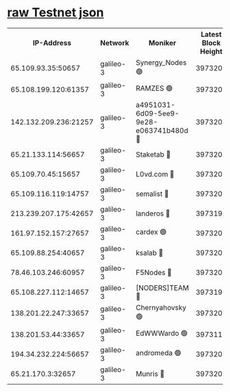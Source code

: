 [raw Testnet json](https://rpc-check.androt.stavr.tech/androt/rpcandrot_result.json)
=

<table><tr><th>IP-Address</th><th>Network</th><th>Moniker</th><th>Latest Block Height</th><th>Earliest Block Height</th><th>Catching Up</th><th>Voting Power</th><th>Scan Time</th></tr><tr><td>65.109.93.35:50657</td><td>galileo-3</td><td>Synergy_Nodes 🟢</td><td>3973203</td><td>0</td><td>False</td><td>0</td><td>2023-11-26T05:25:40.526510454UTC</td></tr><tr><td>65.108.199.120:61357</td><td>galileo-3</td><td>RAMZES 🟢</td><td>3973201</td><td>1</td><td>False</td><td>0</td><td>2023-11-26T05:25:24.636112300UTC</td></tr><tr><td>142.132.209.236:21257</td><td>galileo-3</td><td>a4951031-6d09-5ee9-9e28-e063741b480d 🔴</td><td>3973203</td><td>1</td><td>False</td><td>3</td><td>2023-11-26T05:25:35.750608261UTC</td></tr><tr><td>65.21.133.114:56657</td><td>galileo-3</td><td>Staketab 🔴</td><td>3973204</td><td>90001</td><td>False</td><td>2</td><td>2023-11-26T05:25:41.472619536UTC</td></tr><tr><td>65.109.70.45:15657</td><td>galileo-3</td><td>L0vd.com 🔴</td><td>3973203</td><td>659001</td><td>False</td><td>3</td><td>2023-11-26T05:25:40.176516864UTC</td></tr><tr><td>65.109.116.119:14757</td><td>galileo-3</td><td>semalist 🔴</td><td>3973200</td><td>2228721</td><td>False</td><td>1318</td><td>2023-11-26T05:25:21.628546706UTC</td></tr><tr><td>213.239.207.175:42657</td><td>galileo-3</td><td>landeros 🔴</td><td>3973199</td><td>2642001</td><td>False</td><td>72</td><td>2023-11-26T05:25:12.147279951UTC</td></tr><tr><td>161.97.152.157:27657</td><td>galileo-3</td><td>cardex 🟢</td><td>3973204</td><td>2945323</td><td>False</td><td>0</td><td>2023-11-26T05:25:41.130400858UTC</td></tr><tr><td>65.109.88.254:40657</td><td>galileo-3</td><td>ksalab 🔴</td><td>3973200</td><td>3000356</td><td>False</td><td>31921</td><td>2023-11-26T05:25:22.280422262UTC</td></tr><tr><td>78.46.103.246:60957</td><td>galileo-3</td><td>F5Nodes 🔴</td><td>3973204</td><td>3057001</td><td>False</td><td>24</td><td>2023-11-26T05:25:40.787320904UTC</td></tr><tr><td>65.108.227.112:14657</td><td>galileo-3</td><td>[NODERS]TEAM 🔴</td><td>3973199</td><td>3176323</td><td>False</td><td>959616</td><td>2023-11-26T05:25:12.502301568UTC</td></tr><tr><td>138.201.22.247:33657</td><td>galileo-3</td><td>Chernyahovsky 🟢</td><td>3973201</td><td>3252117</td><td>False</td><td>0</td><td>2023-11-26T05:25:24.880215935UTC</td></tr><tr><td>138.201.53.44:33657</td><td>galileo-3</td><td>EdWWWardo 🟢</td><td>3973110</td><td>3406335</td><td>False</td><td>0</td><td>2023-11-26T05:25:14.813639191UTC</td></tr><tr><td>194.34.232.224:56657</td><td>galileo-3</td><td>andromeda 🟢</td><td>3973200</td><td>3873200</td><td>False</td><td>0</td><td>2023-11-26T05:25:21.964566637UTC</td></tr><tr><td>65.21.170.3:32657</td><td>galileo-3</td><td>Munris 🔴</td><td>3973202</td><td>3873202</td><td>False</td><td>411</td><td>2023-11-26T05:25:29.342291532UTC</td></tr></table>
